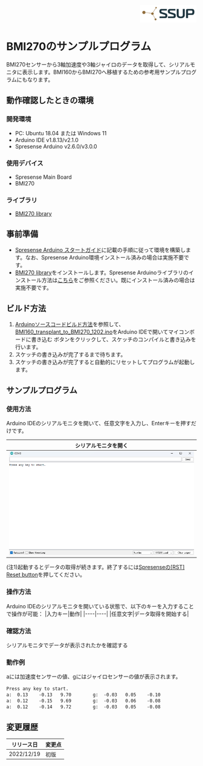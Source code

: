 <div align="right">
<a href="https://developer.sony.com/ja/develop/ssup/"><img src="../../../images/SSUPLOGO2.png" width="150"></a>
</div>

# BMI270のサンプルプログラム

BMI270センサーから3軸加速度や3軸ジャイロのデータを取得して、シリアルモニタに表示します。BMI160からBMI270へ移植するための参考用サンプルプログラムにもなります。

## 動作確認したときの環境

### 開発環境
  - PC: Ubuntu 18.04 または Windows 11
  - Arduino IDE v1.8.13/v2.1.0
  - Spresense Arduino v2.6.0/v3.0.0

### 使用デバイス
- Spresense Main Board
- BMI270

### ライブラリ
- [BMI270 library](https://github.com/TomonobuHayakawa/BMI270-Sensor-API)

## 事前準備
- [Spresense Arduino スタートガイド](https://developer.sony.com/develop/spresense/docs/arduino_set_up_ja.html)に記載の手順に従って環境を構築します。なお、Spresense Arduino環境インストール済みの場合は実施不要です。
- [BMI270 library](https://github.com/TomonobuHayakawa/BMI270-Sensor-API)をインストールします。Spresense Arduinoライブラリのインストール方法は[こちら](https://github.com/SonySemiconductorSolutions/ssup-spresense-internal/blob/main/FAQ.md#arduino%E3%83%A9%E3%82%A4%E3%83%96%E3%83%A9%E3%83%AA%E3%82%92%E3%82%A4%E3%83%B3%E3%82%B9%E3%83%88%E3%83%BC%E3%83%AB%E3%81%99%E3%82%8B%E6%96%B9%E6%B3%95)をご参照ください。既にインストール済みの場合は実施不要です。

## ビルド方法
1. [Arduinoソースコードビルド方法](https://developer.sony.com/develop/spresense/docs/arduino_set_up_ja.html#_led_%E3%81%AE%E3%82%B9%E3%82%B1%E3%83%83%E3%83%81%E3%82%92%E5%8B%95%E3%81%8B%E3%81%97%E3%81%A6%E3%81%BF%E3%82%8B)を参照して、[BMI160_transplant_to_BMI270_1202.ino](./BMI160_transplant_to_BMI270_1202.ino)をArduino IDEで開いてマイコンボードに書き込む ボタンをクリックして、スケッチのコンパイルと書き込みを行います。
2. スケッチの書き込みが完了するまで待ちます。
3. スケッチの書き込みが完了すると自動的にリセットしてプログラムが起動します。

## サンプルプログラム

### 使用方法
Arduino IDEのシリアルモニタを開いて、任意文字を入力し、Enterキーを押すだけです。

|シリアルモニタを開く|
|----|
|![シリアルモニタを開く](images/シリアルモニタを開く.png)|

(注1)起動するとデータの取得が続きます。終了するには[Spresenseの[RST] Reset button](https://developer.sony.com/develop/spresense/docs/introduction_ja.html)を押してください。<br/>

### 操作方法
Arduino IDEのシリアルモニタを開いている状態で、以下のキーを入力することで操作が可能：
|入力キー|動作|
|----|----|
|任意文字|データ取得を開始する|

### 確認方法
シリアルモニタでデータが表示されたかを確認する

### 動作例
aには加速度センサーの値、gにはジャイロセンサーの値が表示されます。

```
Press any key to start.  
a:	0.13	-0.13	9.70		g:	-0.03	0.05	-0.10  
a:	0.12	-0.15	9.69		g:	-0.03	0.06	-0.08  
a:	0.12	-0.14	9.72		g:	-0.03	0.05	-0.08  
```

## 変更履歴
|リリース日|変更点|
|----|----|
|2022/12/19|初版|
